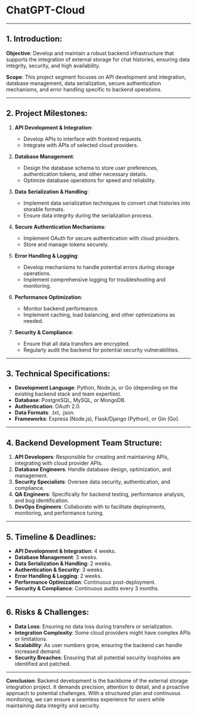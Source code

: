 # ChatGPT-Cloud

---

## 1. Introduction:

**Objective**: 
Develop and maintain a robust backend infrastructure that supports the integration of external storage for chat histories, ensuring data integrity, security, and high availability.

**Scope**: 
This project segment focuses on API development and integration, database management, data serialization, secure authentication mechanisms, and error handling specific to backend operations.

---

## 2. Project Milestones:

1. **API Development & Integration**:
   - Develop APIs to interface with frontend requests.
   - Integrate with APIs of selected cloud providers.

2. **Database Management**:
   - Design the database schema to store user preferences, authentication tokens, and other necessary details.
   - Optimize database operations for speed and reliability.

3. **Data Serialization & Handling**:
   - Implement data serialization techniques to convert chat histories into storable formats.
   - Ensure data integrity during the serialization process.

4. **Secure Authentication Mechanisms**:
   - Implement OAuth for secure authentication with cloud providers.
   - Store and manage tokens securely.

5. **Error Handling & Logging**:
   - Develop mechanisms to handle potential errors during storage operations.
   - Implement comprehensive logging for troubleshooting and monitoring.

6. **Performance Optimization**:
   - Monitor backend performance.
   - Implement caching, load balancing, and other optimizations as needed.

7. **Security & Compliance**:
   - Ensure that all data transfers are encrypted.
   - Regularly audit the backend for potential security vulnerabilities.

---

## 3. Technical Specifications:

- **Development Language**: Python, Node.js, or Go (depending on the existing backend stack and team expertise).
- **Database**: PostgreSQL, MySQL, or MongoDB.
- **Authentication**: OAuth 2.0.
- **Data Formats**: .txt, .json.
- **Frameworks**: Express (Node.js), Flask/Django (Python), or Gin (Go).

---

## 4. Backend Development Team Structure:

1. **API Developers**: Responsible for creating and maintaining APIs, integrating with cloud provider APIs.
2. **Database Engineers**: Handle database design, optimization, and management.
3. **Security Specialists**: Oversee data security, authentication, and compliance.
4. **QA Engineers**: Specifically for backend testing, performance analysis, and bug identification.
5. **DevOps Engineers**: Collaborate with to facilitate deployments, monitoring, and performance tuning.

---

## 5. Timeline & Deadlines:

- **API Development & Integration**: 4 weeks.
- **Database Management**: 3 weeks.
- **Data Serialization & Handling**: 2 weeks.
- **Authentication & Security**: 3 weeks.
- **Error Handling & Logging**: 2 weeks.
- **Performance Optimization**: Continuous post-deployment.
- **Security & Compliance**: Continuous audits every 3 months.

---

## 6. Risks & Challenges:

- **Data Loss**: Ensuring no data loss during transfers or serialization.
- **Integration Complexity**: Some cloud providers might have complex APIs or limitations.
- **Scalability**: As user numbers grow, ensuring the backend can handle increased demand.
- **Security Breaches**: Ensuring that all potential security loopholes are identified and patched.

---

**Conclusion**:
Backend development is the backbone of the external storage integration project. It demands precision, attention to detail, and a proactive approach to potential challenges. With a structured plan and continuous monitoring, we can ensure a seamless experience for users while maintaining data integrity and security.
